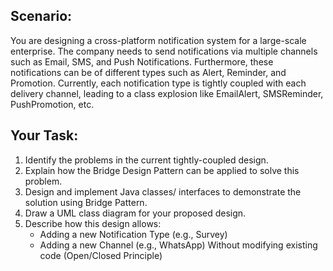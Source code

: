 
## Scenario:

You are designing a cross-platform notification system for a large-scale enterprise. The company needs to send notifications via multiple channels such as Email, SMS, and Push Notifications. Furthermore, these notifications can be of different types such as Alert, Reminder, and Promotion.
Currently, each notification type is tightly coupled with each delivery channel, leading to a class explosion like EmailAlert, SMSReminder, PushPromotion, etc.

## Your Task:

 1. Identify the problems in the current tightly-coupled design.
 2. Explain how the Bridge Design Pattern can be applied to solve this problem.
 3. Design and implement Java classes/ interfaces to demonstrate the solution using Bridge Pattern.
 4. Draw a UML class diagram for your proposed design.
 5. Describe how this design allows:
    -  Adding a new Notification Type (e.g., Survey)
    -  Adding a new Channel (e.g., WhatsApp) Without modifying existing code (Open/Closed Principle)

